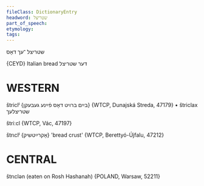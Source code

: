 ```yaml
---
fileClass: DictionaryEntry
headword: שטריצל
part_of_speech: 
etymology: 
tags: 
---
```

שטריצל
־עך
דאָס

{CEYD}
Italian bread דער שטריצל

WESTERN
========

štriclʲ {בײַם ברויט דאָס פֿײַנע געבעקן} {WTCP, Dunajská Streda, 47179}
	•	štriclax שטריצלעך

štriːcl {WTCP, Vác, 47197}

štrɩclʲ {אָקרײַטשיק} 'bread crust' {WTCP, Berettyó-Újfalu, 47212}

CENTRAL
========

štrɩclən (eaten on Rosh Hashanah) {POLAND, Warsaw, 52211}